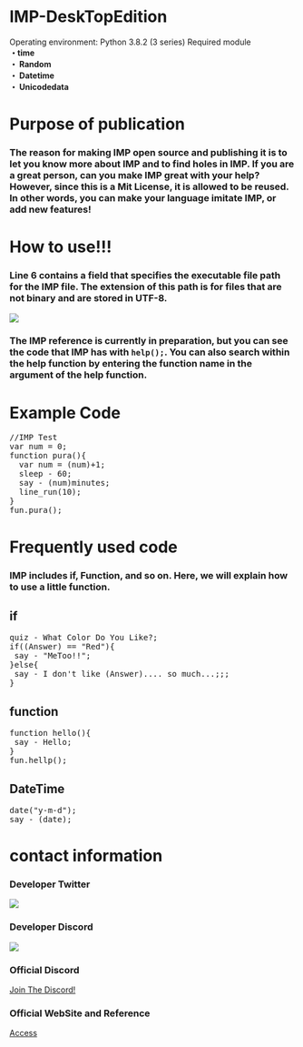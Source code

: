 # IMP-DeskTopEdition
Operating environment: Python 3.8.2 (3 series) Required module <br>
<b>
・time<br>
・ Random<br>
・ Datetime<br>
・ Unicodedata</b>
<h1>Purpose of publication</h1>
<h3>The reason for making IMP open source and publishing it is to let you know more about IMP and to find holes in IMP. If you are a great person, can you make IMP great with your help? However, since this is a Mit License, it is allowed to be reused. In other words, you can make your language imitate IMP, or add new features!</h3>
<h1>How to use!!!</h1>
<h3>Line 6 contains a field that specifies the executable file path for the IMP file. The extension of this path is for files that are not binary and are stored in UTF-8.</h3>
<img src="https://user-images.githubusercontent.com/59163753/120070374-282c1500-c0c5-11eb-9714-4eecbf94b50e.png"></img>
<h3>The IMP reference is currently in preparation, but you can see the code that IMP has with <b><code>help();</code></b>. You can also search within the help function by entering the function name in the argument of the help function.</h3>
<h1>Example Code</h1>
<pre>
//IMP Test
var num = 0;
function pura(){
  var num = (num)+1;
  sleep - 60;
  say - (num)minutes;
  line_run(10);
}
fun.pura();
</pre>
<h1>Frequently used code</h1>
<h3>IMP includes if, Function, and so on. Here, we will explain how to use a little function.</h3>
<h2>if</h2>
<pre>
quiz - What Color Do You Like?;
if((Answer) == "Red"){
 say - "MeToo!!";
}else{
 say - I don't like (Answer).... so much...;;;
}
</pre>
<h2>function</h2>
<pre>
function hello(){
 say - Hello;
}
fun.hellp();
</pre>
<h2>DateTime</h2>
<pre>
date("y-m-d");
say - (date);
</pre>
<h1>contact information</h1>
<h3>Developer Twitter</h3>
<a href="https://twitter.com/taikoclane_roii"><img src="https://img.shields.io/badge/Twitter-Roii.py-blue"></img></a>
<h3>Developer Discord</h3>
<img src="https://img.shields.io/badge/Discord-Roii.py%237084-lightgrey"></img>
<h3>Official Discord</h3>
<a href="https://discord.gg/NUAsbr6yvM">Join The Discord!</a>
<h3>Official WebSite and Reference</h3>
<a href="https://imp-official.work">Access</a>

